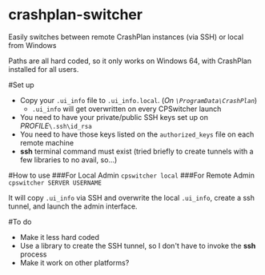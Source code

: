 # crashplan-switcher
Easily switches between remote CrashPlan instances (via SSH) or local from Windows

Paths are all hard coded, so it only works on Windows 64, with CrashPlan installed for all users.

#Set up
* Copy your `.ui_info` file to `.ui_info.local`. (*On `\ProgramData\CrashPlan`*)
  * `.ui_info` will get overwritten on every CPSwitcher launch
* You need to have your private/public SSH keys set up on *PROFILE*`\.ssh\id_rsa`
* You need to have those keys listed on the `authorized_keys` file on each remote machine
* **ssh** terminal command must exist (tried briefly to create tunnels with a few libraries to no avail, so...)

#How to use
###For Local Admin
```cpswitcher local```
###For Remote Admin
```cpswitcher SERVER USERNAME```

It will copy `.ui_info` via SSH and overwrite the local `.ui_info`, create a ssh tunnel, and launch the admin interface.

#To do
* Make it less hard coded
* Use a library to create the SSH tunnel, so I don't have to invoke the **ssh** process
* Make it work on other platforms?
